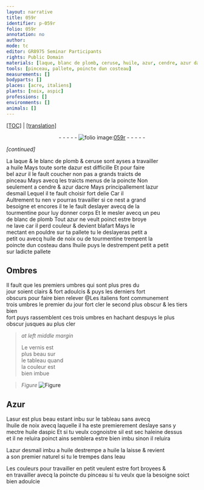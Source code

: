```yaml
---
layout: narrative
title: 059r
identifier: p-059r
folio: 059r
annotation: no
author:
mode: tc
editor: GR8975 Seminar Participants
rights: Public Domain
materials: [laque, blanc de plomb, ceruse, huile, azur, cendre, azur dacre, azur desmail, tourmentine, huile de noix, vernis, Azur, asur, huile daspic, eau]
tools: [pinceau, pallete, poincte dun costeau]
measurements: []
bodyparts: []
places: [acre, italiens]
plants: [noix, aspic]
professions: []
environments: []
animals: []
---
```


<p><a href="{{ site.baseurl }}/diplomatic/">[TOC]</a> | <a href="{{ site.baseurl }}/texts/p-059r_tl/" target="_blank">[translation]</a></p><div class="folio" align="center">- - - - - <a href="http://gallica.bnf.fr/ark:/12148/btv1b10500001g/f123.item" target="_blank"><img src="https://cu-mkp.github.io/2017-workshop-edition/assets/photo-icon.png" alt="folio image: " style="display:inline-block; margin-bottom:-3px;"/>059r</a> - - - - - </div>  
 
*[continued]*
  
La <span class="m">laque</span> & le <span class="m">blanc de plomb</span> & <span class="m">ceruse</span> sont ayses a travailler<br/> a <span class="m">huile</span> Mays toute sorte d<span class="m">azur</span> est difficille Et pour faire<br/> bel <span class="m">azur</span> il le fault coucher non pas a grands traicts de<br/> <span class="tl">pinceau</span> Mays avecq les traicts menus de la poincte Non<br/> seulem<span class="exp">ent</span> a <span class="m">cendre</span> & <span class="m">azur d<span class="pl">acre</span></span> Mays principallem<span class="exp">ent</span> l<span class="m">azur<br/> desmail</span> Lequel il te fault choisir fort delie <span class="del">Car il</span><br/> Aultrement tu nen <span class="del">v</span> pourras travailler si ce nest a grand<br/> besoigne et encores il te le fault deslayer avecq de la<br/> <span class="m">tourmentine</span> pour luy donner corps Et le mesler avecq un peu<br/> de <span class="m">blanc de plomb</span> Tout <span class="m">azur</span> ne veult poinct estre broye<br/> ne lave car il perd couleur & devient blafart Mays le<br/> mectant en pouldre sur ta <span class="tl">pallete</span> tu le deslayeras petit a<br/> petit ou avecq <span class="m">huile de <span class="pa">noix</span></span> ou de <span class="m">tourmentine</span> trempent la<br/> <span class="tl">poincte dun costeau</span> dans l<span class="m">huile</span> puys le destrempent petit a petit<br/> sur ladicte <span class="tl">pallete</span>
 
 
  

## Ombres

 
Il fault que les premiers umbres qui sont plus pres du<br/> jour soient clairs & fort adoulcis & puys les derniers fort<br/> obscurs pour faire bien relever @Les <span class="pl">italiens</span> font communement<br/> trois umbres le premier du jour fort cler le second plus obscur & les tiers bien<br/> fort puys rassemblent ces trois umbres en hachant despuys le plus<br/> obscur jusques au plus cler
 
> *at left middle margin*
> 
> 
>   Le <span class="m">vernis</span> est<br/> plus beau sur<br/> le tableau qua<span class="exp">n</span>d<br/> la couleur est<br/> bien imbue
 
> *Figure*
> <a href="https://drive.google.com/open?id=0B9-oNrvWdlO5QWJmbC1RaG8zTGM" target="_blank"><img src="https://cu-mkp.github.io/GR8975-edition/assets/photo-icon.png" alt="Figure" style="display:inline-block; margin-bottom:-3px;"/></a>
 
 
  

## <span class="m">Azur</span>

 
L<span class="m">asur</span> est plus beau estant inbu sur le tableau <span class="del">sans</span> avecq<br/> l<span class="m">huile de <span class="pa">noix</span></span> avecq laquelle il ha este premierem<span class="exp">ent</span> deslaye sans y<br/> mectre <span class="m">huile d<span class="pa">aspic</span></span> Et si tu veulx cognoistre sil est sec haleine dessus<br/> et il ne reluira poinct ains semblera estre bien imbu sinon il reluira
 
L<span class="m">azur desmail</span> <span class="del">imbu a <span class="m">huile</span></span> destrempe a <span class="m">huile</span> la laisse & revient<br/> a son premier naturel si tu le trempes dans l<span class="m">eau</span>
 
Les couleurs pour travailler en petit veulent estre fort broyees &<br/> en travailler avecq la poincte du <span class="tl">pinceau</span> si tu veulx que la besoigne soict<br/> bien adoulcie
 
